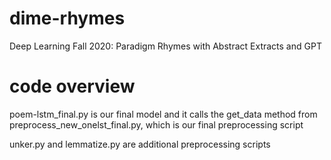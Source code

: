 # dime-rhymes
Deep Learning Fall 2020: Paradigm Rhymes with Abstract Extracts and GPT

# code overview
poem-lstm_final.py is our final model and it calls the get_data method from preprocess_new_onelst_final.py, which is our final preprocessing script

unker.py and lemmatize.py are additional preprocessing scripts
